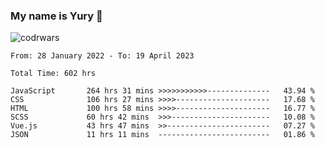 ### My name is Yury 👋 
![codrwars](https://www.codewars.com/users/litury/badges/micro) 


<!--START_SECTION:waka-->

```text
From: 28 January 2022 - To: 19 April 2023

Total Time: 602 hrs

JavaScript       264 hrs 31 mins >>>>>>>>>>>--------------   43.94 %
CSS              106 hrs 27 mins >>>>---------------------   17.68 %
HTML             100 hrs 58 mins >>>>---------------------   16.77 %
SCSS             60 hrs 42 mins  >>>----------------------   10.08 %
Vue.js           43 hrs 47 mins  >>-----------------------   07.27 %
JSON             11 hrs 11 mins  -------------------------   01.86 %
```

<!--END_SECTION:waka-->

